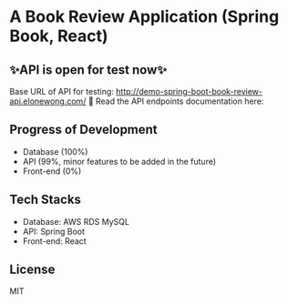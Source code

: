 # A Book Review Application (Spring Book, React)
## ✨API is open for test now✨
Base URL of API for testing: http://demo-spring-boot-book-review-api.elonewong.com/
📄 Read the API endpoints documentation here: 

## Progress of Development

- Database (100%)
- API (99%, minor features to be added in the future)
- Front-end (0%)

## Tech Stacks

- Database: AWS RDS MySQL
- API: Spring Boot
- Front-end: React

## License

MIT
